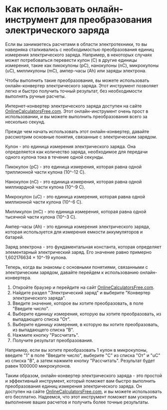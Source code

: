 Как использовать онлайн-инструмент для преобразования электрического заряда
===========================================================================

Если вы занимаетесь расчетами в области электротехники, то вы наверняка сталкивались с необходимостью преобразования единиц измерения электрического заряда. Например, в некоторых случаях может потребоваться перевести кулон (C) в другие единицы измерения, такие как пикокулоны (pC), нанокулоны (nC), микрокулоны (uC), милликулоны (mC), ампер-часы (Ah) или заряды электрона.

Чтобы выполнить такие преобразования, вы можете использовать онлайн-конвертер электрического заряда. Этот инструмент позволяет легко и быстро получить точный результат, без необходимости выполнять ручные расчеты.

Интернет-конвертер электрического заряда доступен на сайте [OnlineCalculatorsFree.com](http://OnlineCalculatorsFree.com). Этот онлайн-инструмент очень прост в использовании, и вы можете выполнить преобразования всего за несколько секунд.

Прежде чем начать использовать этот онлайн-конвертер, давайте рассмотрим основные понятия, связанные с электрическим зарядом.

Кулон - это единица измерения электрического заряда. Она определяется как количество заряда, необходимое для передачи одного кулона тока в течение одной секунды.

Пикокулон (pC) - это единица измерения, которая равна одной триллионной части кулона (10^-12 C).

Нанокулон (nC) - это единица измерения, которая равна одной миллиардной части кулона (10^-9 C).

Микрокулон (uC) - это единица измерения, которая равна одной миллионной части кулона (10^-6 C).

Милликулон (mC) - это единица измерения, которая равна одной тысячной части кулона (10^-3 C).

Ампер-часы (Ah) - это единица измерения электрического заряда, которая используется для измерения емкости аккумуляторов и батарей.

Заряд электрона - это фундаментальная константа, которая определяет элементарный электрический заряд. Его значение равно примерно 1,602176634 × 10^-19 кулона.

Теперь, когда вы знакомы с основными понятиями, связанными с электрическим зарядом, давайте перейдем к использованию онлайн-конвертера.

1. Откройте браузер и перейдите на сайт [OnlineCalculatorsFree.com](http://OnlineCalculatorsFree.com).
2. Найдите раздел "Электрический заряд" и выберите "Конвертер электрического заряда".
3. Введите значение, которое вы хотите преобразовать, в поле "Введите число".
4. Выберите единицу измерения, которую вы хотите преобразовать, из выпадающего списка "От".
5. Выберите единицу измерения, в которую вы хотите преобразовать, из выпадающего списка "В".
6. Нажмите кнопку "Рассчитать".
7. Получите результат преобразования.

Например, если вы хотите преобразовать 1 кулон в микрокулоны, введите "1" в поле "Введите число", выберите "C" из списка "От" и "uC" из списка "В", а затем нажмите кнопку "Рассчитать". Результат будет равен 1000000 микрокулонов.

Таким образом, онлайн-конвертер электрического заряда - это простой и эффективный инструмент, который поможет вам быстро выполнить преобразования единиц измерения электрического заряда. Он доступен на сайте [OnlineCalculatorsFree.com](http://OnlineCalculatorsFree.com), и вы можете использовать его бесплатно. Надеемся, что этот инструмент поможет вам ускорить выполнение ваших расчетов и получить более точные результаты.
